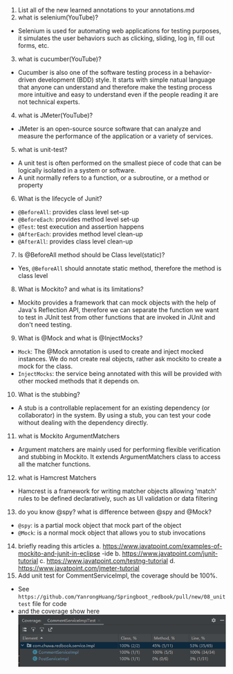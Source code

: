 1.  List all of the new learned annotations to your annotations.md
2.  what is selenium(YouTube)?
- Selenium is used for automating web applications for testing purposes, it simulates the user behaviors such as clicking, sliding, log in, fill out forms, etc.
3.  what is cucumber(YouTube)?
- Cucumber is also one of the software testing process in a behavior-driven development (BDD) style. It starts with simple natual language that anyone can understand and therefore make the testing process more intuitive and easy
to understand even if the people reading it are not technical experts.
4.  what is JMeter(YouTube)?
- JMeter is an open-source source software that can analyze and measure the performance of the application or a
      variety of services.
5.  what is unit-test?
- A unit test is often performed on the smallest piece of code that can be logically isolated in a system or software.
- A unit normally refers to a function, or a subroutine, or a method or property
6.  What is the lifecycle of Junit?
- `@BeforeAll`: provides class level set-up
- `@BeforeEach`: provides method level set-up
- `@Test`: test execution and assertion happens
- `@AfterEach`: provides method level clean-up
- `@AfterAll`: provides class level clean-up
7. Is @BeforeAll method should be Class level(static)?
- Yes, `@BeforeAll` should annotate static method, therefore the method is class level
8.  What is Mockito? and what is its limitations?
- Mockito provides a framework that can mock objects with the help of Java's Reflection API, therefore we can
      separate the function we want to test in JUnit test from other functions that are invoked in JUnit and don't
      need testing.
9.  What is @Mock and what is @InjectMocks?
- `Mock`: The @Mock annotation is used to create and inject mocked instances. We do not create real objects,
      rather ask mockito to create a mock for the class.
- `InjectMocks`: the service being annotated with this will be provided with other mocked methods that it depends on.
10. What is the stubbing?
- A stub is a controllable replacement for an existing dependency (or collaborator) in the system.
      By using a stub, you can test your code without dealing with the dependency directly.
11. what is Mockito ArgumentMatchers
- Argument matchers are mainly used for performing flexible verification and stubbing in Mockito. It extends
      ArgumentMatchers class to access all the matcher functions.
12. what is Hamcrest Matchers
- Hamcrest is a framework for writing matcher objects allowing 'match' rules to be defined declaratively, such as
      UI validation or data filtering
13. do you know @spy? what is difference between @spy and @Mock?
- `@spy`: is a partial mock object that mock part of the object
- `@Mock`: is a normal mock object that allows you to stub invocations
14. briefly reading this articles
    a. https://www.javatpoint.com/examples-of-mockito-and-junit-in-eclipse
    -ide
    b. https://www.javatpoint.com/junit-tutorial
    c.  https://www.javatpoint.com/testng-tutorial
    d.  https://www.javatpoint.com/jmeter-tutorial
15. Add unit test for CommentServiceImpl, the coverage should be 100%.
- See `https://github.com/YanrongHuang/Springboot_redbook/pull/new/08_unittest` file for code
- and the coverage show here
![img.png](img.png)